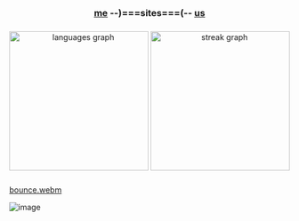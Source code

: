 <br clear="both">

<h3 align="center">
  <a href="https://kuso.day" target="_blank">me</a>
  --)===sites===(--
  <a href="https://kus.ooo" target="_blank">us</a>
</h3>

###

<div align="center">
  <img src="https://github-readme-stats.vercel.app/api/top-langs?username=2lag&locale=en&hide_title=false&layout=compact&card_width=320&langs_count=8&theme=midnight-purple&hide_border=true&order=2&custom_title=langs" height="250" alt="languages graph"  />
  <img src="https://streak-stats.demolab.com?user=2lag&locale=en&mode=daily&theme=midnight-purple&hide_border=true&border_radius=5&date_format=j M[ Y]&order=3" height="250" alt="streak graph"  />
</div>

###

[bounce.webm](https://github.com/2lag/2lag/assets/96544487/40df2d3e-8332-45ea-bfd7-7ce4e224db1f)

![image](https://github.com/user-attachments/assets/51cd5b69-c556-42af-ae1b-184d34e40ca5)
